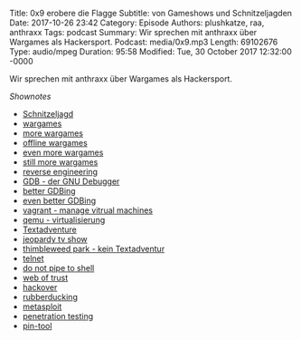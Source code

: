 Title: 0x9 erobere die Flagge 
Subtitle: von Gameshows und Schnitzeljagden
Date: 2017-10-26 23:42
Category: Episode
Authors: plushkatze, raa, anthraxx
Tags: podcast
Summary: Wir sprechen mit anthraxx über Wargames als Hackersport. 
Podcast: media/0x9.mp3
Length: 69102676 
Type: audio/mpeg
Duration: 95:58
Modified: Tue, 30 October 2017 12:32:00 -0000

Wir sprechen mit anthraxx über Wargames als Hackersport.

*Shownotes*

* [Schnitzeljagd](https://de.wikipedia.org/wiki/Schnitzeljagd)
* [wargames](https://overthewire.org/wargames/)
* [more wargames](https://ctftime.org)
* [offline wargames](https://www.vulnhub.com/)
* [even more wargames](http://www.hacker.org/)
* [still more wargames](http://smashthestack.org/wargames.html)
* [reverse engineering](https://github.com/radare/radare2)
* [GDB - der GNU Debugger](https://www.gnu.org/software/gdb/)
* [better GDBing](https://github.com/pwndbg/pwndbg)
* [even better GDBing](https://github.com/hugsy/gef)
* [vagrant - manage vitrual machines](https://github.com/hashicorp/vagrant)
* [qemu - virtualisierung](https://github.com/qemu/qemu)
* [Textadventure](https://de.wikipedia.org/wiki/Textadventure#Text-Adventures)
* [jeopardy tv show](https://de.wikipedia.org/wiki/Jeopardy!)
* [thimbleweed park - kein Textadventur](https://thimbleweedpark.com/)
* [telnet](https://de.wikipedia.org/wiki/Telnet)
* [do not pipe to shell](https://sysdig.com/blog/friends-dont-let-friends-curl-bash/)
* [web of trust](https://de.wikipedia.org/wiki/Web_of_Trust)
* [hackover](https://hackover.de/)
* [rubberducking](https://www.urbandictionary.com/define.php?term=Rubber%20ducking)
* [metasploit](https://www.metasploit.com/)
* [penetration testing](https://de.wikipedia.org/wiki/Penetrationstest_(Informatik))
* [pin-tool](https://software.intel.com/en-us/articles/pin-a-dynamic-binary-instrumentation-tool)





